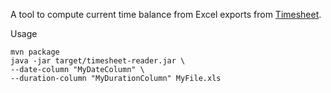 A tool to compute current time balance from Excel exports from [Timesheet](https://play.google.com/store/apps/details?id=com.rauscha.apps.timesheet).

Usage
```
mvn package
java -jar target/timesheet-reader.jar \
--date-column "MyDateColumn" \
--duration-column "MyDurationColumn" MyFile.xls
```
